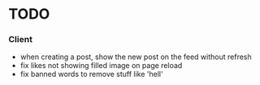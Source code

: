 # TODO

### Client

- when creating a post, show the new post on the feed without refresh
- fix likes not showing filled image on page reload
- fix banned words to remove stuff like 'hell'
